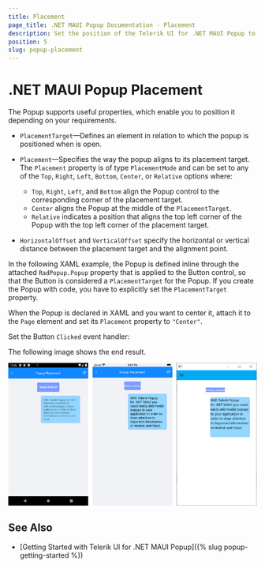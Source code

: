 ```yaml
---
title: Placement
page_title: .NET MAUI Popup Documentation - Placement
description: Set the position of the Telerik UI for .NET MAUI Popup to the top, right, left, or bottom of the screen, center it or locate it in relation to another UI element.
position: 5
slug: popup-placement
---
```


# .NET MAUI Popup Placement

The Popup supports useful properties, which enable you to position it depending on your requirements.

* `PlacementTarget`&mdash;Defines an element in relation to which the popup is positioned when is open.

* `Placement`&mdash;Specifies the way the popup aligns to its placement target. The `Placement` property is of type `PlacementMode` and can be set to any of the `Top`, `Right`, `Left`, `Bottom`, `Center`, or `Relative` options where:
	* `Top`, `Right`, `Left`, and `Bottom` align the Popup control to the corresponding corner of the placement target.
	* `Center` aligns the Popup at the middle of the `PlacementTarget`.
	* `Relative` indicates a position that aligns the top left corner of the Popup with the top left corner of the placement target.

* `HorizontalOffset` and `VerticalOffset` specify the horizontal or vertical distance between the placement target and the alignment point.  

In the following XAML example, the Popup is defined inline through the attached `RadPopup.Popup` property that is applied to the Button control, so that the Button is considered a `PlacementTarget` for the Popup. If you create the Popup with code, you have to explicitly set the `PlacementTarget` property.

When the Popup is declared in XAML and you want to center it, attach it to the `Page` element and set its `Placement` property to `"Center"`.

<snippet id='popup-features-placement' />

Set the Button `Clicked` event handler:

<snippet id=' popup-features-placement-event' />

The following image shows the end result.

![.NET MAUI Popup Placement](images/popup_features_placement.png)

## See Also

- [Getting Started with Telerik UI for .NET MAUI Popup]({% slug popup-getting-started %})
